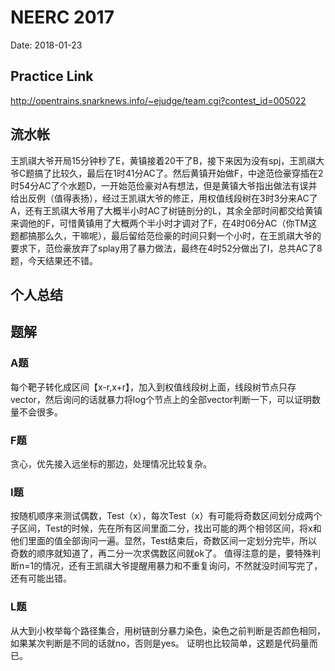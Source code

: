 # NEERC 2017

Date: 2018-01-23

## Practice Link

http://opentrains.snarknews.info/~ejudge/team.cgi?contest_id=005022

## 流水帐

王凯祺大爷开局15分钟秒了E，黄镇接着20干了B，接下来因为没有spj，王凯祺大爷C题搞了比较久，最后在1时41分AC了。然后黄镇开始做F，中途范俭豪穿插在2时54分AC了个水题D，一开始范俭豪对A有想法，但是黄镇大爷指出做法有误并给出反例（值得表扬），经过王凯祺大爷的修正，用权值线段树在3时3分来AC了A，还有王凯祺大爷用了大概半小时AC了树链剖分的L，其余全部时间都交给黄镇来调他的F，可惜黄镇用了大概两个半小时才调对了F，在4时06分AC（你TM这题都搞那么久，干嘛呢），最后留给范俭豪的时间只剩一个小时，在王凯祺大爷的要求下，范俭豪放弃了splay用了暴力做法，最终在4时52分做出了I，总共AC了8题，今天结果还不错。

## 个人总结


## 题解

### A题

每个靶子转化成区间【x-r,x+r】，加入到权值线段树上面，线段树节点只存vector，然后询问的话就暴力将log个节点上的全部vector判断一下，可以证明数量不会很多。

### F题

贪心，优先接入远坐标的那边，处理情况比较复杂。

### I题

按随机顺序来测试偶数，Test（x），每次Test（x）有可能将奇数区间划分成两个子区间，Test的时候，先在所有区间里面二分，找出可能的两个相邻区间，将x和他们里面的值全部询问一遍。显然，Test结束后，奇数区间一定划分完毕，所以奇数的顺序就知道了，再二分一次求偶数区间就ok了。
值得注意的是，要特殊判断n=1的情况，还有王凯祺大爷提醒用暴力和不重复询问，不然就没时间写完了，还有可能出错。

### L题

从大到小枚举每个路径集合，用树链剖分暴力染色，染色之前判断是否颜色相同，如果某次判断是不同的话就no，否则是yes。
证明也比较简单，这题是代码量而已。
